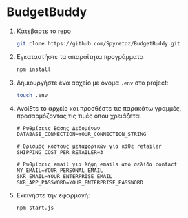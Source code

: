 # BudgetBuddy


1. Κατεβάστε το repo
    ```bash
    git clone https://github.com/Spyretoz/BudgetBuddy.git
    ```

2. Εγκαταστήστε τα απαραίτητα προγράμματα
    ```bash
    npm install
    ```
    
3. Δημιουργήστε ένα αρχείο με όνομα `.env` στο project:
    ```bash
    touch .env
    ```

4. Ανοίξτε το αρχείο και προσθέστε τις παρακάτω γραμμές, προσαρμόζοντας τις τιμές όπου χρειάζεται

    ```env
    # Ρυθμίσεις Βάσης Δεδομένων
    DATABASE_CONNECTION=YOUR_CONNECTION_STRING

    # Ορισμός κόστους μεταφορικών για κάθε retailer
    SHIPPING_COST_PER_RETAILER=3

    # Ρυθμίσεις email για λήψη emails από σελίδα contact
    MY_EMAIL=YOUR_PERSONAL_EMAIL
    SKR_EMAIL=YOUR_ENTERPRISE_EMAIL
    SKR_APP_PASSWORD=YOUR_ENTERPRISE_PASSWORD

5. Εκκινήστε την εφαρμογή:
    ```bash
    npm start.js
    ```
